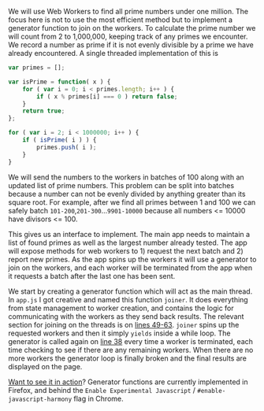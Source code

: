 We will use Web Workers to find all prime numbers under one million. The focus here is not to use the most efficient
method but to implement a generator function to join on the workers. To calculate the prime number we will count from
2 to 1,000,000, keeping track of any primes we encounter. We record a number as prime if it is not evenly divisible by
a prime we have already encountered. A single threaded implementation of this is

```javascript
var primes = [];

var isPrime = function( x ) {
    for ( var i = 0; i < primes.length; i++ ) {
        if ( x % primes[i] === 0 ) return false;
    }
    return true;
};

for ( var i = 2; i < 1000000; i++ ) {
    if ( isPrime( i ) ) {
        primes.push( i );
    }
}
```

We will send the numbers to the workers in batches of 100 along with an updated list of prime numbers. This problem can
be split into batches because a number can not be evenly divided by anything greater than its square root. For example,
after we find all primes between 1 and 100 we can safely batch `101-200`,`201-300`...`9901-10000` because all numbers
<= 10000 have divisors <= 100.

This gives us an interface to implement. The main app needs to maintain a list of found primes as well as the largest
number already tested. The app will expose methods for web workers to 1) request the next batch and 2) report new primes.
As the app spins up the workers it will use a generator to join on the workers, and each worker will be terminated from
the app when it requests a batch after the last one has been sent.

We start by creating a generator function which will act as the main thread. In `app.js` I got creative and named this
function `joiner`. It does everything from state management to worker creation, and contains the logic for communicating
with the workers as they send back results. The relevant section for joining on the threads is on [lines 49-63](https://github.com/chandlerprall/WebWorkerJoining/blob/master/app.js#L49-63). `joiner`
spins up the requested workers and then it simply `yields` inside a while loop. The generator is called again on [line
38](https://github.com/chandlerprall/WebWorkerJoining/blob/master/app.js#L38) every time a worker is terminated, each time checking to see if there are any remaining workers. When there are no
more workers the generator loop is finally broken and the final results are displayed on the page.

[Want to see it in action](http://chandlerprall.github.io/WebWorkerJoining/)? Generator functions are currently implemented in Firefox, and behind the `Enable Experimental Javascript` / `#enable-javascript-harmony` flag in Chrome.
